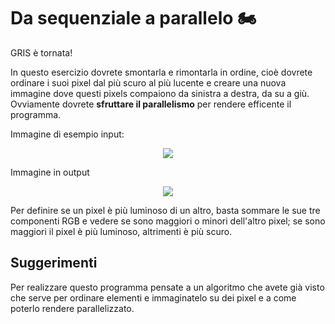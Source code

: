 # Da sequenziale a parallelo :motorcycle:

GRIS è tornata!

In questo esercizio dovrete smontarla e rimontarla in ordine, cioè dovrete ordinare i suoi pixel dal più scuro al più lucente e creare una nuova immagine dove questi pixels compaiono da sinistra a destra, da su a giù. Ovviamente dovrete **sfruttare il parallelismo** per rendere efficente il programma.


Immagine di esempio input:
<p align="center">
<img src="https://raw.githubusercontent.com/Jaeger87/CorsoTree2020/master/module_11/02_From%20sequential%20to%20parallel/BordiSequenziale/gris.png"  class="center">
</p>

Immagine in output
<p align="center">
<img src="outputImage.png"  class="center">
</p>


Per definire se un pixel è più luminoso di un altro, basta sommare le sue tre componenti RGB e vedere se sono maggiori o minori dell'altro pixel; se sono maggiori il pixel è più luminoso, altrimenti è più scuro.


## Suggerimenti

Per realizzare questo programma pensate a un algoritmo che avete già visto che serve per ordinare elementi e immaginatelo su dei pixel e a come poterlo rendere parallelizzato.
